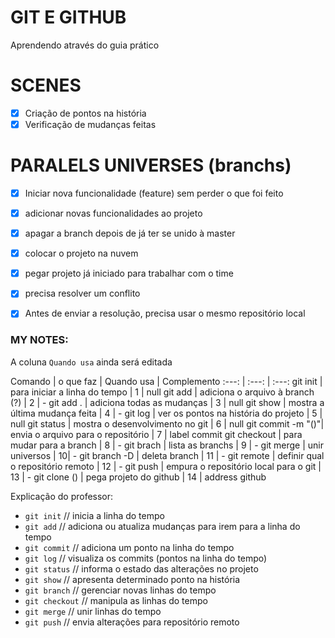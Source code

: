 # GIT E GITHUB

Aprendendo através do guia prático

# SCENES

- [X] Criação de pontos na história
- [X] Verificação de mudanças feitas

# PARALELS UNIVERSES (branchs)
- [X] Iniciar nova funcionalidade (feature) sem perder o que foi feito
- [X] adicionar novas funcionalidades ao projeto
- [X] apagar a branch depois de já ter se unido à master

- [X] colocar o projeto na nuvem

- [X] pegar projeto já iniciado para trabalhar com o time
- [X] precisa resolver um conflito

- [X] Antes de enviar a resolução, precisa usar o mesmo repositório local

### MY NOTES:

A coluna ` Quando usa ` ainda será editada 

Comando | o que faz | Quando usa | Complemento
:---: | :---: | :---:
git init | para iniciar a linha do tempo | 1 | null
git add | adiciona o arquivo à branch (?) | 2 | -
git add . | adiciona todas as mudanças | 3 | null
git show | mostra a última mudança feita | 4 | -
git log | ver os pontos na história do projeto | 5 | null
git status | mostra o desenvolvimento no git | 6 | null
git commit -m "()"| envia o arquivo para o repositório | 7 | label commit
git checkout | para mudar para a branch | 8 | -
git brach | lista as branchs | 9 | -
git merge | unir universos | 10| -
git branch -D | deleta branch | 11 | -
git remote | definir qual o repositório remoto | 12 | -
git push | empura o repositório local para o git | 13 | -
git clone () | pega projeto do github | 14 | address  github

Explicação do professor:
- `git init` // inicia a linha do tempo
- `git add` // adiciona ou atualiza mudanças para irem para a linha do tempo
- `git commit` // adiciona um ponto na linha do tempo 
- `git log` // visualiza os commits (pontos na linha do tempo)
- `git status` // informa o estado das alterações no projeto
- `git show` // apresenta determinado ponto na história
- `git branch` // gerenciar novas linhas do tempo
- `git checkout` // manipula as linhas do tempo
- `git merge` // unir linhas do tempo
- `git push` // envia alterações para repositório remoto
